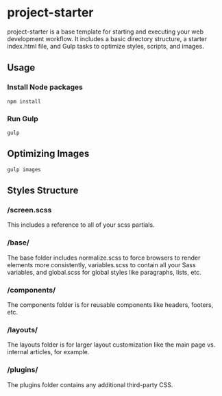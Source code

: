 # project-starter

project-starter is a base template for starting and executing your web development workflow. It includes a basic directory structure, a starter index.html file, and Gulp tasks to optimize styles, scripts, and images.

## Usage
### Install Node packages
`npm install`

### Run Gulp
`gulp`

## Optimizing Images
`gulp images`

## Styles Structure
### /screen.scss
This includes a reference to all of your scss partials.

### /base/
The base folder includes normalize.scss to force browsers to render elements more consistently, variables.scss to contain all your Sass variables, and global.scss for global styles like paragraphs, lists, etc.

### /components/
The components folder is for reusable components like headers, footers, etc.

### /layouts/
The layouts folder is for larger layout customization like the main page vs. internal articles, for example.

### /plugins/
The plugins folder contains any additional third-party CSS.
